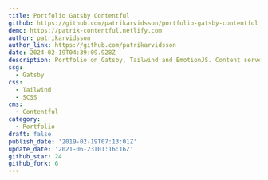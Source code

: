 ```yaml
---
title: Portfolio Gatsby Contentful
github: https://github.com/patrikarvidsson/portfolio-gatsby-contentful
demo: https://patrik-contentful.netlify.com
author: patrikarvidsson
author_link: https://github.com/patrikarvidsson
date: 2024-02-19T04:39:09.928Z
description: Portfolio on Gatsby, Tailwind and EmotionJS. Content served from Contentful.
ssg:
  - Gatsby
css:
  - Tailwind
  - SCSS
cms:
  - Contentful
category:
  - Portfolio
draft: false
publish_date: '2019-02-19T07:13:01Z'
update_date: '2021-06-23T01:16:16Z'
github_star: 24
github_fork: 6
---
```

